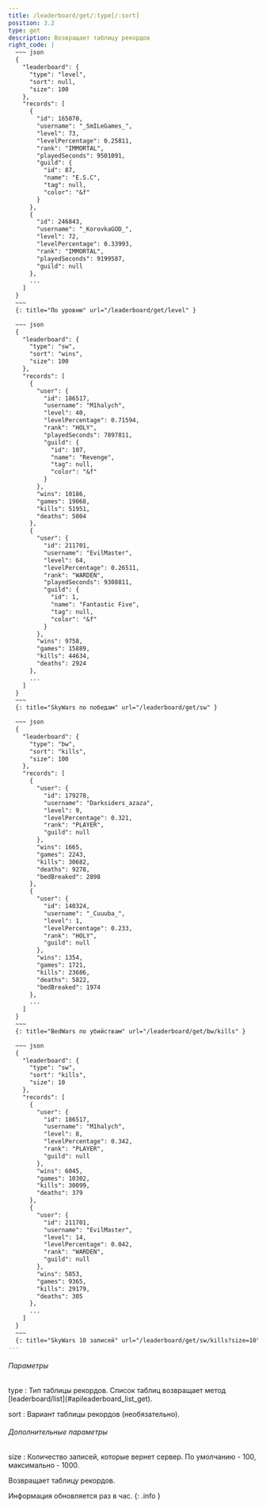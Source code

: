 ```yaml
---
title: /leaderboard/get/:type[/:sort]
position: 3.2
type: get
description: Возвращает таблицу рекордов
right_code: |
  ~~~ json
  {
    "leaderboard": {
      "type": "level",
      "sort": null,
      "size": 100
    },
    "records": [
      {
        "id": 165070,
        "username": "_SmILeGames_",
        "level": 73,
        "levelPercentage": 0.25811,
        "rank": "IMMORTAL",
        "playedSeconds": 9501091,
        "guild": {
          "id": 87,
          "name": "E.S.C",
          "tag": null,
          "color": "&f"
        }
      },
      {
        "id": 246843,
        "username": "_KorovkaGOD_",
        "level": 72,
        "levelPercentage": 0.33993,
        "rank": "IMMORTAL",
        "playedSeconds": 9199587,
        "guild": null
      },
      ...
    ]
  }
  ~~~
  {: title="По уровню" url="/leaderboard/get/level" }

  ~~~ json
  {
    "leaderboard": {
      "type": "sw",
      "sort": "wins",
      "size": 100
    },
    "records": [
      {
        "user": {
          "id": 186517,
          "username": "M1halych",
          "level": 40,
          "levelPercentage": 0.71594,
          "rank": "HOLY",
          "playedSeconds": 7897811,
          "guild": {
            "id": 107,
            "name": "Revenge",
            "tag": null,
            "color": "&f"
          }
        },
        "wins": 10186,
        "games": 19068,
        "kills": 51951,
        "deaths": 5004
      },
      {
        "user": {
          "id": 211701,
          "username": "EvilMaster",
          "level": 64,
          "levelPercentage": 0.26511,
          "rank": "WARDEN",
          "playedSeconds": 9308811,
          "guild": {
            "id": 1,
            "name": "Fantastic Five",
            "tag": null,
            "color": "&f"
          }
        },
        "wins": 9758,
        "games": 15889,
        "kills": 44634,
        "deaths": 2924
      },
      ...
    ]
  }
  ~~~
  {: title="SkyWars по победам" url="/leaderboard/get/sw" }

  ~~~ json
  {
    "leaderboard": {
      "type": "bw",
      "sort": "kills",
      "size": 100
    },
    "records": [
      {
        "user": {
          "id": 179278,
          "username": "Darksiders_azaza",
          "level": 9,
          "levelPercentage": 0.321,
          "rank": "PLAYER",
          "guild": null
        },
        "wins": 1665,
        "games": 2243,
        "kills": 30682,
        "deaths": 9278,
        "bedBreaked": 2898
      },
      {
        "user": {
          "id": 140324,
          "username": "_Cuuuba_",
          "level": 1,
          "levelPercentage": 0.233,
          "rank": "HOLY",
          "guild": null
        },
        "wins": 1354,
        "games": 1721,
        "kills": 23686,
        "deaths": 5822,
        "bedBreaked": 1974
      },
      ...
    ]
  }
  ~~~
  {: title="BedWars по убийствам" url="/leaderboard/get/bw/kills" }

  ~~~ json
  {
    "leaderboard": {
      "type": "sw",
      "sort": "kills",
      "size": 10
    },
    "records": [
      {
        "user": {
          "id": 186517,
          "username": "M1halych",
          "level": 8,
          "levelPercentage": 0.342,
          "rank": "PLAYER",
          "guild": null
        },
        "wins": 6045,
        "games": 10302,
        "kills": 30099,
        "deaths": 379
      },
      {
        "user": {
          "id": 211701,
          "username": "EvilMaster",
          "level": 14,
          "levelPercentage": 0.042,
          "rank": "WARDEN",
          "guild": null
        },
        "wins": 5853,
        "games": 9365,
        "kills": 29179,
        "deaths": 305
      },
      ...
    ]
  }
  ~~~
  {: title="SkyWars 10 записей" url="/leaderboard/get/sw/kills?size=10" }
---
```


<h6>Параметры</h6>
type
: Тип таблицы рекордов. Список таблиц возвращает метод [leaderboard/list](#apileaderboard_list_get).

sort
: Вариант таблицы рекордов (необязательно).

<h6>Дополнительные параметры</h6>
size
: Количество записей, которые вернет сервер. По умолчанию - 100, максимально - 1000.

Возвращает таблицу рекордов.

Информация обновляется раз в час.
{: .info }
